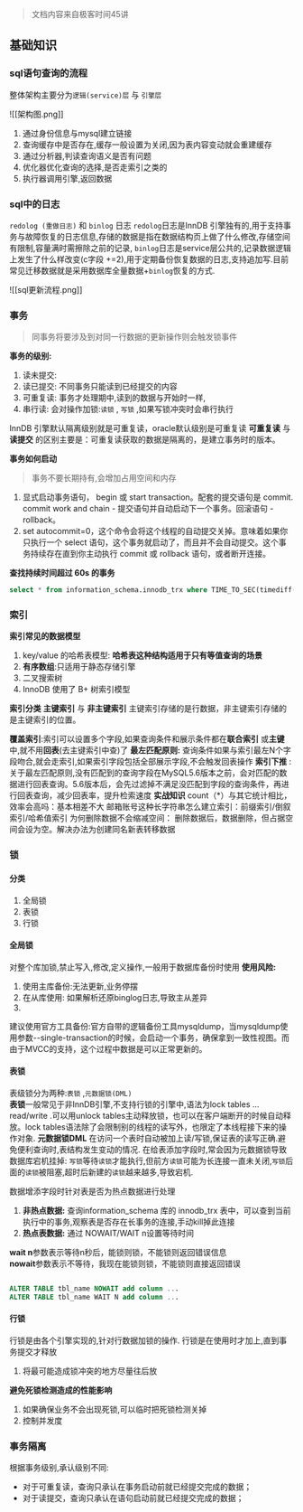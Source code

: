 > 文档内容来自极客时间45讲

## 基础知识


###  sql语句查询的流程

整体架构主要分为`逻辑(service)层` 与 `引擎层` 

![[架构图.png]]

1. 通过身份信息与mysql建立链接
2. 查询缓存中是否存在,缓存一般设置为关闭,因为表内容变动就会重建缓存
3. 通过分析器,判读查询语义是否有问题
4. 优化器优化查询的选择,是否走索引之类的
5. 执行器调用引擎,返回数据
### sql中的日志

`redolog (重做日志)` 和 `binlog` 日志
`redolog`日志是InnDB 引擎独有的,用于支持事务与故障恢复的日志信息,存储的数据是指在数据结构页上做了什么修改,存储空间有限制,容量满时需擦除之前的记录,
`binlog`日志是service层公共的,记录数据逻辑上发生了什么样改变(c字段 +=2),用于定期备份恢复数据的日志,支持追加写.目前常见迁移数据就是采用数据库全量数据+`binlog`恢复的方式.

![[sql更新流程.png]]




### 事务
>同事务将要涉及到对同一行数据的更新操作则会触发锁事件

**事务的级别:**
1. 读未提交:
2. 读已提交: 不同事务只能读到已经提交的内容
3. 可重复读: 事务才处理期中,读到的数据与开始时一样,
4. 串行读: 会对操作加锁:`读锁` , `写锁` ,如果写锁冲突时会串行执行 

InnDB 引擎默认隔离级别就是可重复读，oracle默认级别是可重复读
**可重复读** 与 **读提交** 的区别主要是：可重复读获取的数据是隔离的，是建立事务时的版本。

**事务如何启动**
> 事务不要长期持有,会增加占用空间和内存
1. 显式启动事务语句， begin 或 start transaction。配套的提交语句是 commit. commit work and chain - 提交语句并自动启动下一个事务。回滚语句 - rollback。
2. set autocommit=0，这个命令会将这个线程的自动提交关掉。意味着如果你只执行一个 select 语句，这个事务就启动了，而且并不会自动提交。这个事务持续存在直到你主动执行 commit 或 rollback 语句，或者断开连接。

**查找持续时间超过 60s 的事务**
```sql
select * from information_schema.innodb_trx where TIME_TO_SEC(timediff(now(),trx_started))>60
```


### 索引
**索引常见的数据模型**
1. key/value 的哈希表模型: **哈希表这种结构适用于只有等值查询的场景**
2. **有序数组**:只适用于静态存储引擎
3. 二叉搜索树
4. InnoDB 使用了 B+ 树索引模型

**索引分类**
**主键索引**  与 **非主键索引**  主键索引存储的是行数据，非主键索引存储的是主键索引的位置。

**覆盖索引**:索引可以设置多个字段,如果查询条件和展示条件都在**联合索引** 或**主键**中,就不用**回表**(去主键索引中查)了
**最左匹配原则:** 查询条件如果与索引最左N个字段吻合,就会走索引,如果索引字段包括全部展示字段,不会触发回表操作
**索引下推** : 关于最左匹配原则,没有匹配到的查询字段在MySQL5.6版本之前，会对匹配的数据进行回表查询。5.6版本后，会先过滤掉不满足没匹配到字段的查询条件，再进行回表查询，减少回表率，提升检索速度
**实战知识**
count（*）与其它统计相比，效率会高吗：基本相差不大
邮箱账号这种长字符串怎么建立索引：前缀索引/倒叙索引/哈希值索引
为何删除数据不会缩减空间： 删除数据后，数据删除，但占据空间会设为空。解决办法为创建同名新表转移数据

### 锁

#### 分类
1. 全局锁
2. 表锁
3. 行锁
#### 全局锁
对整个库加锁,禁止写入,修改,定义操作,一般用于数据库备份时使用
**使用风险:**
1. 使用主库备份:无法更新,业务停摆
2. 在从库使用: 如果解析还原binglog日志,导致主从差异
3. 
建议使用官方工具备份:官方自带的逻辑备份工具mysqldump，当mysqldump使用参数--single-transaction的时候，会启动一个事务，确保拿到一致性视图。而由于MVCC的支持，这个过程中数据是可以正常更新的。
#### 表锁
表级锁分为两种:`表锁` ,`元数据锁(DML)`  
**表锁**一般常见于非InnDB引擎,不支持行锁的引擎中,语法为lock tables ... read/write .可以用unlock tables主动释放锁，也可以在客户端断开的时候自动释放。lock tables语法除了会限制别的线程的读写外，也限定了本线程接下来的操作对象.
**元数据锁DML**
在访问一个表时自动被加上读/写锁,保证表的读写正确.避免便利查询时,表结构发生变动的情况.
在给表添加字段时,常会因为元数据锁导致数据库宕机挂掉: `写锁`等待`读锁`才能执行,但前方`读锁`可能为长连接一直未关闭,`写锁`后面的`读锁`被阻塞,超时后新建的`读锁`越来越多,导致宕机.

数据增添字段时针对表是否为热点数据进行处理
1. **非热点数据:** 查询information_schema 库的 innodb_trx 表中，可以查到当前执行中的事务,观察表是否存在长事务的连接,手动kill掉此连接
2. **热点表数据:** 通过 NOWAIT/WAIT n设置等待时间

**wait n**参数表示等待n秒后，能锁则锁，不能锁则返回错误信息  
**nowait**参数表示不等待，我现在能锁则锁，不能锁则直接返回错误
```sql

ALTER TABLE tbl_name NOWAIT add column ...
ALTER TABLE tbl_name WAIT N add column ... 

```


#### 行锁

行锁是由各个引擎实现的,针对行数据加锁的操作.
行锁是在使用时才加上,直到事务提交才释放

1. 将最可能造成锁冲突的地方尽量往后放

**避免死锁检测造成的性能影响**
1. 如果确保业务不会出现死锁,可以临时把死锁检测关掉
2. 控制并发度

### 事务隔离

根据事务级别,承认级别不同:
-   对于可重复读，查询只承认在事务启动前就已经提交完成的数据；
-   对于读提交，查询只承认在语句启动前就已经提交完成的数据；